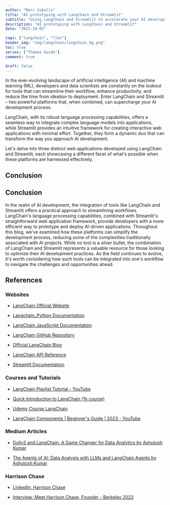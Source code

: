 ```yaml
---
author: "Marc Cubells"
title: "AI prototyping with LangChain and Streamlit"
subtitle: "Using LangChain and Streamlit to accelerate your AI development workflow"
description: "AI prototyping with LangChain and Streamlit"
date: "2023-10-05"

tags: ["langchain", "llms"]
header_img: "img/langchain/langchain_bg.png"
toc: true
series: ["Themes Guide"]
comment: true

draft: false
---
```


In the ever-evolving landscape of artificial intelligence (AI) and machine learning (ML), developers and data scientists are constantly on the lookout for tools that can streamline their workflow, enhance productivity, and reduce the time from ideation to deployment. Enter LangChain and Streamlit – two powerful platforms that, when combined, can supercharge your AI development process.

LangChain, with its robust language processing capabilities, offers a seamless way to integrate complex language models into applications, while Streamlit provides an intuitive framework for creating interactive web applications with minimal effort. Together, they form a dynamic duo that can transform the way you approach AI development.

Let's delve into three distinct web applications developed using LangChain and Streamlit, each showcasing a different facet of what's possible when these platforms are harnessed effectively.

## Conclusion

## Conclusion

In the realm of AI development, the integration of tools like LangChain and Streamlit offers a practical approach to streamlining workflows. LangChain's language processing capabilities, combined with Streamlit's straightforward web application framework, provide developers with a more efficient way to prototype and deploy AI-driven applications. Throughout this blog, we've examined how these platforms can simplify the development process, reducing some of the complexities traditionally associated with AI projects. While no tool is a silver bullet, the combination of LangChain and Streamlit represents a valuable resource for those looking to optimize their AI development practices. As the field continues to evolve, it's worth considering how such tools can be integrated into one's workflow to navigate the challenges and opportunities ahead.

## References

### Websites

- [LangChain Official Website](https://www.langchain.com/)

- [Langchain_Python Documentation](https://python.langchain.com/docs/get_started/introduction)

- [LangChain JavaScript Documentation](https://js.langchain.com/docs/get_started/introduction)

- [LangChain GitHub Repository](https://github.com/langchain-ai/langchain)

- [Official LangChain Blog](https://blog.langchain.dev/)

- [LangChain API Reference](https://api.python.langchain.com/en/latest/api_reference.html)

- [Streamlit Documentation](https://docs.streamlit.io/en/stable/)

### Courses and Tutorials

- [LangChain Playlist Tutorial - YouTube](https://www.youtube.com/playlist?list=PLqZXAkvF1bPNQER9mLmDbntNfSpzdDIU5)

- [Quick Introduction to LangChain (1h course)](https://www.deeplearning.ai/short-courses/langchain-chat-with-your-data/)

- [Udemy Course LangChain](https://www.udemy.com/course/langchain/)

- [LangChain Components | Beginner's Guide | 2023 - YouTube](https://www.youtube.com/watch?v=r1HjwBSS80g)

### Medium Articles

- [Dolly2 and LangChain: A Game Changer for Data Analytics by Ashutosh Kumar](https://ashukumar27.medium.com/dolly2-and-langchain-a-game-changer-for-text-data-analytics-7518d48d0ad7)

- [The Agents of AI: Data Analysis with LLMs and LangChain Agents by Ashutosh Kumar](https://ashukumar27.medium.com/the-agents-of-ai-1402548e9b8c)

### Harrison Chase

- [LinkedIn: Harrison Chase](https://www.linkedin.com/in/harrison-chase-961287118/)

- [Interview: Meet Harrison Chase, Founder - Berkeley 2023](https://www.youtube.com/watch?v=2OBui4DVZfM)
